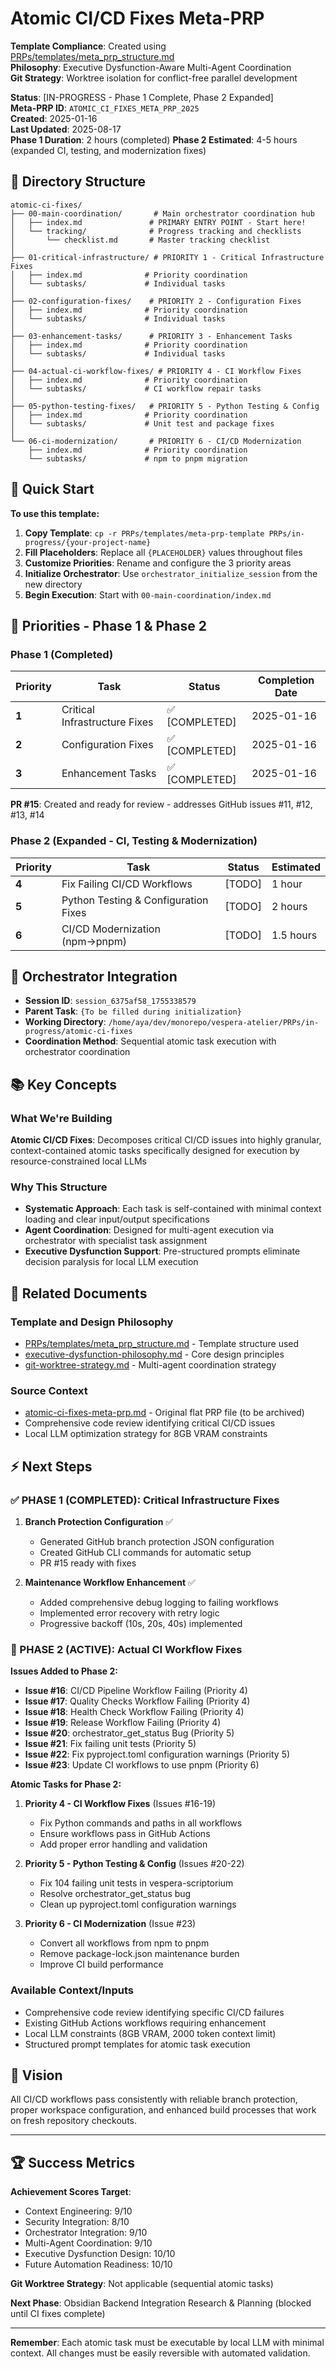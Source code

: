 # Atomic CI/CD Fixes Meta-PRP

**Template Compliance**: Created using [PRPs/templates/meta_prp_structure.md](../meta_prp_structure.md)  
**Philosophy**: Executive Dysfunction-Aware Multi-Agent Coordination  
**Git Strategy**: Worktree isolation for conflict-free parallel development

**Status**: [IN-PROGRESS - Phase 1 Complete, Phase 2 Expanded]  
**Meta-PRP ID**: `ATOMIC_CI_FIXES_META_PRP_2025`  
**Created**: 2025-01-16  
**Last Updated**: 2025-08-17  
**Phase 1 Duration**: 2 hours (completed)
**Phase 2 Estimated**: 4-5 hours (expanded CI, testing, and modernization fixes)

## 📁 Directory Structure

```directory
atomic-ci-fixes/
├── 00-main-coordination/       # Main orchestrator coordination hub
│   ├── index.md               # PRIMARY ENTRY POINT - Start here!
│   └── tracking/              # Progress tracking and checklists
│       └── checklist.md       # Master tracking checklist
│
├── 01-critical-infrastructure/ # PRIORITY 1 - Critical Infrastructure Fixes
│   ├── index.md              # Priority coordination
│   └── subtasks/             # Individual tasks
│
├── 02-configuration-fixes/    # PRIORITY 2 - Configuration Fixes
│   ├── index.md              # Priority coordination
│   └── subtasks/             # Individual tasks
│
├── 03-enhancement-tasks/      # PRIORITY 3 - Enhancement Tasks
│   ├── index.md              # Priority coordination
│   └── subtasks/             # Individual tasks
│
├── 04-actual-ci-workflow-fixes/ # PRIORITY 4 - CI Workflow Fixes  
│   ├── index.md              # Priority coordination
│   └── subtasks/             # CI workflow repair tasks
│
├── 05-python-testing-fixes/   # PRIORITY 5 - Python Testing & Config
│   ├── index.md              # Priority coordination
│   └── subtasks/             # Unit test and package fixes
│
└── 06-ci-modernization/       # PRIORITY 6 - CI/CD Modernization
    ├── index.md              # Priority coordination
    └── subtasks/             # npm to pnpm migration
```

## 🚀 Quick Start

**To use this template:**

1. **Copy Template**: `cp -r PRPs/templates/meta-prp-template PRPs/in-progress/{your-project-name}`
2. **Fill Placeholders**: Replace all `{PLACEHOLDER}` values throughout files
3. **Customize Priorities**: Rename and configure the 3 priority areas
4. **Initialize Orchestrator**: Use `orchestrator_initialize_session` from the new directory
5. **Begin Execution**: Start with `00-main-coordination/index.md`

## 🎯 Priorities - Phase 1 & Phase 2

### Phase 1 (Completed)
| Priority | Task | Status | Completion Date |
|----------|------|--------|----------------|
| **1** | Critical Infrastructure Fixes | ✅ [COMPLETED] | 2025-01-16 |
| **2** | Configuration Fixes | ✅ [COMPLETED] | 2025-01-16 |
| **3** | Enhancement Tasks | ✅ [COMPLETED] | 2025-01-16 |

**PR #15**: Created and ready for review - addresses GitHub issues #11, #12, #13, #14

### Phase 2 (Expanded - CI, Testing & Modernization)
| Priority | Task | Status | Estimated |
|----------|------|--------|-----------|
| **4** | Fix Failing CI/CD Workflows | [TODO] | 1 hour |
| **5** | Python Testing & Configuration Fixes | [TODO] | 2 hours |
| **6** | CI/CD Modernization (npm→pnpm) | [TODO] | 1.5 hours |

## 🤖 Orchestrator Integration

- **Session ID**: `session_6375af58_1755338579`
- **Parent Task**: `{To be filled during initialization}`
- **Working Directory**: `/home/aya/dev/monorepo/vespera-atelier/PRPs/in-progress/atomic-ci-fixes`
- **Coordination Method**: Sequential atomic task execution with orchestrator coordination

## 📚 Key Concepts

### What We're Building

**Atomic CI/CD Fixes**: Decomposes critical CI/CD issues into highly granular, context-contained atomic tasks specifically designed for execution by resource-constrained local LLMs

### Why This Structure

- **Systematic Approach**: Each task is self-contained with minimal context loading and clear input/output specifications
- **Agent Coordination**: Designed for multi-agent execution via orchestrator with specialist task assignment
- **Executive Dysfunction Support**: Pre-structured prompts eliminate decision paralysis for local LLM execution

## 🔗 Related Documents

### Template and Design Philosophy

- [PRPs/templates/meta_prp_structure.md](../meta_prp_structure.md) - Template structure used
- [executive-dysfunction-philosophy.md](executive-dysfunction-philosophy.md) - Core design principles
- [git-worktree-strategy.md](git-worktree-strategy.md) - Multi-agent coordination strategy

### Source Context

- [atomic-ci-fixes-meta-prp.md](../../atomic-ci-fixes-meta-prp.md) - Original flat PRP file (to be archived)
- Comprehensive code review identifying critical CI/CD issues
- Local LLM optimization strategy for 8GB VRAM constraints

## ⚡ Next Steps

### ✅ PHASE 1 (COMPLETED): Critical Infrastructure Fixes

1. **Branch Protection Configuration** ✅
   - Generated GitHub branch protection JSON configuration
   - Created GitHub CLI commands for automatic setup
   - PR #15 ready with fixes

2. **Maintenance Workflow Enhancement** ✅
   - Added comprehensive debug logging to failing workflows
   - Implemented error recovery with retry logic
   - Progressive backoff (10s, 20s, 40s) implemented

### 🚀 PHASE 2 (ACTIVE): Actual CI Workflow Fixes

**Issues Added to Phase 2:**
- **Issue #16**: CI/CD Pipeline Workflow Failing (Priority 4)
- **Issue #17**: Quality Checks Workflow Failing (Priority 4)
- **Issue #18**: Health Check Workflow Failing (Priority 4)  
- **Issue #19**: Release Workflow Failing (Priority 4)
- **Issue #20**: orchestrator_get_status Bug (Priority 5)
- **Issue #21**: Fix failing unit tests (Priority 5) 
- **Issue #22**: Fix pyproject.toml configuration warnings (Priority 5)
- **Issue #23**: Update CI workflows to use pnpm (Priority 6)

**Atomic Tasks for Phase 2:**
1. **Priority 4 - CI Workflow Fixes** (Issues #16-19)
   - Fix Python commands and paths in all workflows
   - Ensure workflows pass in GitHub Actions
   - Add proper error handling and validation

2. **Priority 5 - Python Testing & Config** (Issues #20-22) 
   - Fix 104 failing unit tests in vespera-scriptorium
   - Resolve orchestrator_get_status bug
   - Clean up pyproject.toml configuration warnings

3. **Priority 6 - CI Modernization** (Issue #23)
   - Convert all workflows from npm to pnpm
   - Remove package-lock.json maintenance burden
   - Improve CI build performance

### **Available Context/Inputs**

- Comprehensive code review identifying specific CI/CD failures
- Existing GitHub Actions workflows requiring enhancement
- Local LLM constraints (8GB VRAM, 2000 token context limit)
- Structured prompt templates for atomic task execution

## 🎨 Vision

All CI/CD workflows pass consistently with reliable branch protection, proper workspace configuration, and enhanced build processes that work on fresh repository checkouts.

---

## 🏆 Success Metrics

**Achievement Scores Target**:

- Context Engineering: 9/10
- Security Integration: 8/10
- Orchestrator Integration: 9/10
- Multi-Agent Coordination: 9/10
- Executive Dysfunction Design: 10/10
- Future Automation Readiness: 10/10

**Git Worktree Strategy**: Not applicable (sequential atomic tasks)

**Next Phase**: Obsidian Backend Integration Research & Planning (blocked until CI fixes complete)

---

**Remember**: Each atomic task must be executable by local LLM with minimal context. All changes must be easily reversible with automated validation.
